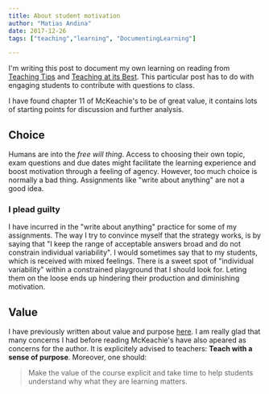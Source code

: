 ```yaml
---
title: About student motivation
author: "Matias Andina"
date: 2017-12-26
tags: ["teaching","learning", "DocumentingLearning"]

---
```


I'm writing this post to document my own learning on reading from [Teaching Tips](https://books.google.com/books/about/McKeachie_s_Teaching_Tips_Strategies_Res.html?id=v_0zqB13lW8C) and [Teaching at its Best](https://books.google.com/books/about/Teaching_at_Its_Best.html?id=NC5P8z-u-H0C). This particular post has to do with engaging students to contribute with questions to class. 

I have found chapter 11 of McKeachie's to be of great value, it contains lots of starting points for discussion and further analysis.

## Choice

Humans are into the *free will thing*. Access to choosing their own topic, exam questions and due dates might facilitate the learning experience and boost motivation through a feeling of agency. However, too much choice is normally a bad thing. Assignments like "write about anything" are not a good idea. 

### I plead guilty

I have incurred in the "write about anything" practice for some of my assignments. The way I try to convince myself that the strategy works, is by saying that "I keep the range of acceptable answers broad and do not constrain individual variability". I would sometimes say that to my students, which is received with mixed feelings. There is a sweet spot of "individual variability" within a constrained playground that I should look for. Leting them on the loose ends up hindering their production and diminishing motivation.

## Value

I have previously written about value and purpose [here](/2017/11/about-teaching-nonsense/). I am really glad that many concerns I had before reading McKeachie's have also apeared as concerns for the author. It is explicitely advised to teachers: **Teach with a sense of purpose**. Moreover, one should: 

> Make the value of the course explicit and take time to help students understand why what they are learning matters.

